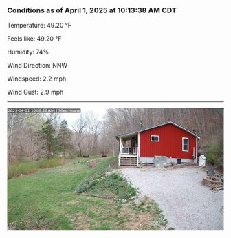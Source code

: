 ### Conditions as of April 1, 2025 at 10:13:38 AM CDT 

Temperature: 49.20 &deg;F

Feels like: 49.20 &deg;F

Humidity: 74%

Wind Direction: NNW

Windspeed: 2.2 mph

Wind Gust: 2.9 mph

---

<img src="./images/latest.jpeg"/>

